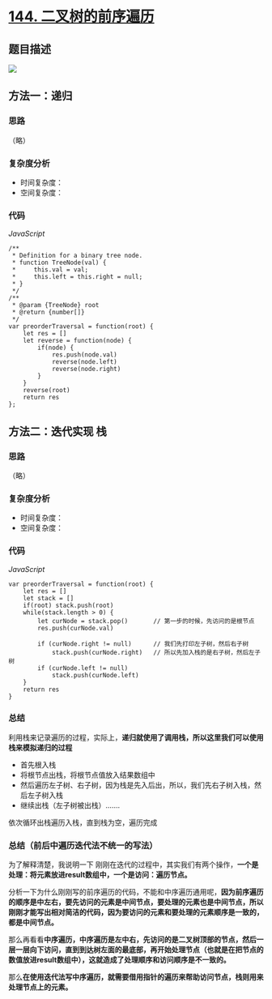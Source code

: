 # [144. 二叉树的前序遍历](https://leetcode-cn.com/problems/binary-tree-preorder-traversal/)

## 题目描述

![](https://cdn.jsdelivr.net/gh/yummy-zc/image-warehouse/images/algorithmimage-20200815081444480.png)

## 方法一：递归

### 思路

（略）

### 复杂度分析

- 时间复杂度：
- 空间复杂度：

### 代码

*JavaScript*

```JS
/**
 * Definition for a binary tree node.
 * function TreeNode(val) {
 *     this.val = val;
 *     this.left = this.right = null;
 * }
 */
/**
 * @param {TreeNode} root
 * @return {number[]}
 */
var preorderTraversal = function(root) {
    let res = []
    let reverse = function(node) {
        if(node) {
            res.push(node.val)
            reverse(node.left)
            reverse(node.right)
        }
    }
    reverse(root)
    return res
};
```

## 方法二：**迭代实现 栈**

### 思路

（略）

### 复杂度分析

- 时间复杂度：
- 空间复杂度：

### 代码

*JavaScript*

```JS
var preorderTraversal = function(root) {
    let res = []
    let stack = []
    if(root) stack.push(root)
    while(stack.length > 0) {
		let curNode = stack.pop()		// 第一步的时候，先访问的是根节点
        res.push(curNode.val)
        											
        if (curNode.right != null)		// 我们先打印左子树，然后右子树
            stack.push(curNode.right)	// 所以先加入栈的是右子树，然后左子树        
        if (curNode.left != null)
            stack.push(curNode.left)
    }
    return res
}
```

### **总结**

利用栈来记录遍历的过程，实际上，**递归就使用了调用栈，所以这里我们可以使用栈来模拟递归的过程**

- 首先根入栈
- 将根节点出栈，将根节点值放入结果数组中
- 然后遍历左子树、右子树，因为栈是先入后出，所以，我们先右子树入栈，然后左子树入栈
- 继续出栈（左子树被出栈）…….

依次循环出栈遍历入栈，直到栈为空，遍历完成

### 总结（前后中遍历迭代法不统一的写法）

为了解释清楚，我说明一下 刚刚在迭代的过程中，其实我们有两个操作，**一个是处理：将元素放进result数组中，一个是访问：遍历节点。**

分析一下为什么刚刚写的前序遍历的代码，不能和中序遍历通用呢，**因为前序遍历的顺序是中左右，要先访问的元素是中间节点，要处理的元素也是中间节点，所以刚刚才能写出相对简洁的代码，因为要访问的元素和要处理的元素顺序是一致的，都是中间节点。**

那么再看看**中序遍历，中序遍历是左中右，先访问的是二叉树顶部的节点，然后一层一层向下访问，直到到达树左面的最底部，再开始处理节点（也就是在把节点的数值放进result数组中），这就造成了处理顺序和访问顺序是不一致的。**

那么**在使用迭代法写中序遍历，就需要借用指针的遍历来帮助访问节点，栈则用来处理节点上的元素。**